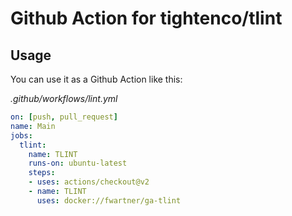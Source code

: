 # Github Action for tightenco/tlint

## Usage

You can use it as a Github Action like this:

_.github/workflows/lint.yml_
```yaml
on: [push, pull_request]
name: Main
jobs:
  tlint:
    name: TLINT
    runs-on: ubuntu-latest
    steps:
    - uses: actions/checkout@v2
    - name: TLINT
      uses: docker://fwartner/ga-tlint
```
